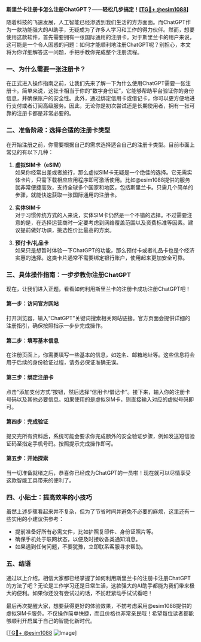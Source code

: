 **斯里兰卡注册卡怎么注册ChatGPT？——轻松几步搞定！[[TG💪+ @esim1088](https://t.me/s/esim1088)]**

随着科技的飞速发展，人工智能已经渗透到我们生活的方方面面。而ChatGPT作为一款功能强大的AI助手，无疑成为了许多人学习和工作的得力伙伴。然而，想要使用这款软件，首先需要拥有一张国际通用的注册卡。对于斯里兰卡的用户来说，这可能是一个令人困惑的问题：如何才能顺利地注册ChatGPT呢？别担心，本文将为你详细解答这一问题，手把手教你完成整个注册流程。

### 一、为什么需要一张注册卡？

在正式进入操作指南之前，让我们先来了解一下为什么使用ChatGPT需要一张注册卡。简单来说，这张卡相当于你的“数字身份证”，它能够帮助平台验证你的身份信息，并确保账户的安全性。此外，通过绑定信用卡或借记卡，你可以更方便地进行支付或者订阅高级服务。因此，无论你是初次尝试还是长期使用者，拥有一张可靠的注册卡都是非常必要的。

### 二、准备阶段：选择合适的注册卡类型

在开始注册之前，你需要根据自己的需求选择适合自己的注册卡类型。目前市面上常见的有以下几种：

1. **虚拟SIM卡（eSIM）**  
   如果你经常出差或者旅行，那么虚拟SIM卡无疑是一个绝佳的选择。它无需实体卡片，只需下载相应应用程序即可激活使用。比如@esim1088提供的服务就非常便捷高效，支持全球多个国家和地区，包括斯里兰卡。只需几个简单的步骤，就能快速获取一张国际通用的注册卡。

2. **实体SIM卡**  
   对于习惯传统方式的人来说，实体SIM卡仍然是一个不错的选择。不过需要注意的是，在选择运营商时一定要考虑到网络覆盖范围以及资费标准等因素。建议提前做好功课，挑选性价比最高的方案。

3. **预付卡/礼品卡**  
   如果只是想暂时体验一下ChatGPT的功能，那么预付卡或者礼品卡也是个经济实惠的选择。这类卡片通常不需要绑定银行账户，使用起来更加安全可靠。

### 三、具体操作指南：一步步教你注册ChatGPT

现在，让我们进入正题，看看如何利用斯里兰卡的注册卡成功注册ChatGPT吧！

#### 第一步：访问官方网站
打开浏览器，输入“ChatGPT”关键词搜索相关网站链接。官方页面会提供详细的注册指引，确保按照指示一步步完成操作。

#### 第二步：填写基本信息
在注册页面上，你需要填写一些基本的信息，如姓名、邮箱地址等。这些信息将会用于后续的身份验证过程，请务必保证准确无误。

#### 第三步：绑定注册卡
点击“添加支付方式”按钮，然后选择“信用卡/借记卡”。接下来，输入你的注册卡号码以及其他必要信息。如果使用的是虚拟SIM卡，则直接输入对应的虚拟号码即可。

#### 第四步：完成验证
提交完所有资料后，系统可能会要求你完成额外的安全验证步骤，例如发送短信验证码至指定手机号码。按照提示完成操作即可。

#### 第五步：开始探索
当一切准备就绪之后，恭喜你已经成为ChatGPT的一员啦！现在就可以尽情享受这款智能工具带来的便利了。

### 四、小贴士：提高效率的小技巧

虽然上述步骤看起来并不复杂，但为了节省时间并避免不必要的麻烦，这里还有一些实用的小建议供参考：

- 提前准备好所有必需文件，比如护照复印件、身份证照片等。
- 确保手机处于联网状态，以便及时接收各类通知消息。
- 如果遇到任何问题，不要犹豫，立即联系客服寻求帮助。

### 五、结语

通过以上介绍，相信大家都已经掌握了如何利用斯里兰卡的注册卡注册ChatGPT的方法了吧？无论是工作学习还是日常生活，这款强大的AI助手都能为我们带来极大的便利。如果你还没有尝试过的话，不妨赶紧动手试试看吧！

最后再次提醒大家，想要获得更好的体验效果，不妨考虑采用@esim1088提供的虚拟SIM卡服务。不仅操作简单快捷，而且价格也非常亲民哦！希望每位读者都能够顺利开启属于自己的智能化新时代。

[[TG💪+ @esim1088](https://t.me/s/esim1088) ![Image](https://i.postimg.cc/4NQfJmqS/Snipaste-2025-05-13-00-14-12.png)]